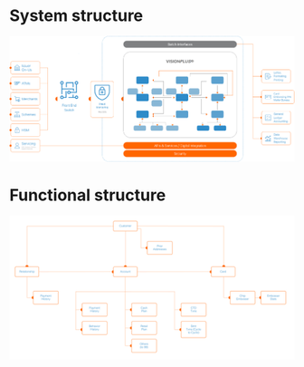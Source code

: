 # System structure

![System structure!](/assets/images/structure/system-structure.png "System structure")

# Functional structure

![Functional structure!](/assets/images/structure/functional-structure.png "Functional structure")
